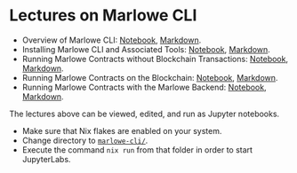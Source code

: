 # Lectures on Marlowe CLI

*   Overview of Marlowe CLI: [Notebook](01-marlowe-cli-overview.ipynb), [Markdown](01-marlowe-cli-overview.md).
*   Installing Marlowe CLI and Associated Tools: [Notebook](02-marlowe-cli-installation.ipynb), [Markdown](02-marlowe-cli-installation.md).
*   Running Marlowe Contracts without Blockchain Transactions: [Notebook](03-marlowe-cli-abstract.ipynb), [Markdown](03-marlowe-cli-abstract.md).
*   Running Marlowe Contracts on the Blockchain: [Notebook](04-marlowe-cli-concrete.ipynb), [Markdown](04-marlowe-cli-concrete.md).
*   Running Marlowe Contracts with the Marlowe Backend: [Notebook](05-marlowe-cli-pab.ipynb), [Markdown](05-marlowe-cli-pab.md).


The lectures above can be viewed, edited, and run as Jupyter notebooks.

*  Make sure that Nix flakes are enabled on your system.
*  Change directory to [`marlowe-cli/`](..).
*  Execute the command `nix run` from that folder in order to start JupyterLabs.
